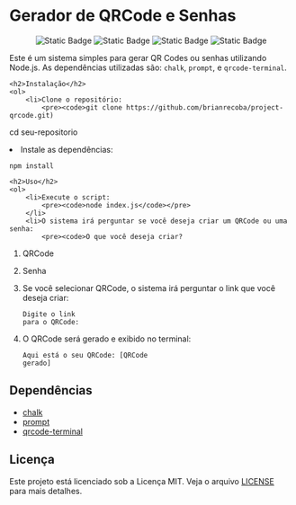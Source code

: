 

<!DOCTYPE html>
<html lang="pt-BR">
<head>
    <meta charset="UTF-8">
    <meta name="viewport" content="width=device-width, initial-scale=1.0">
</head>
<body>
    <h1>Gerador de QRCode e Senhas</h1>
  <p align="center">
<img alt="Static Badge" src="https://img.shields.io/badge/node-js?style=plastic&logo=nodedotjs&logoColor=white">
<img alt="Static Badge" src="https://img.shields.io/badge/chalk-a?style=plastic&logo=npm">
<img alt="Static Badge" src="https://img.shields.io/badge/prompt-a?style=plastic&logo=npm&logoColor=white">
<img alt="Static Badge" src="https://img.shields.io/badge/qrcode_terminal-a?style=plastic&logo=npm&logoColor=white">
</p>
    <p>Este é um sistema simples para gerar QR Codes ou senhas utilizando Node.js. As dependências utilizadas são: <code>chalk</code>, <code>prompt</code>, e <code>qrcode-terminal</code>.</p>

    <h2>Instalação</h2>
    <ol>
        <li>Clone o repositório:
            <pre><code>git clone https://github.com/brianrecoba/project-qrcode.git)
cd seu-repositorio</code></pre>
        </li>
        <li>Instale as dependências:
            <pre><code>npm install</code></pre>
        </li>
    </ol>

    <h2>Uso</h2>
    <ol>
        <li>Execute o script:
            <pre><code>node index.js</code></pre>
        </li>
        <li>O sistema irá perguntar se você deseja criar um QRCode ou uma senha:
            <pre><code>O que você deseja criar?
1. QRCode
2. Senha</code></pre>
        </li>
        <li>Se você selecionar QRCode, o sistema irá perguntar o link que você deseja criar:
            <pre><code>Digite o link para o QRCode:</code></pre>
        </li>
        <li>O QRCode será gerado e exibido no terminal:
            <pre><code>Aqui está o seu QRCode:
[QRCode gerado]</code></pre>
        </li>
    </ol>

    <h2>Dependências</h2>
    <ul>
        <li><a href="https://www.npmjs.com/package/chalk">chalk</a></li>
        <li><a href="https://www.npmjs.com/package/prompt">prompt</a></li>
        <li><a href="https://www.npmjs.com/package/qrcode-terminal">qrcode-terminal</a></li>
    </ul>

    <h2>Licença</h2>
    <p>Este projeto está licenciado sob a Licença MIT. Veja o arquivo <a href="LICENSE">LICENSE</a> para mais detalhes.</p>
</body>
</html>
